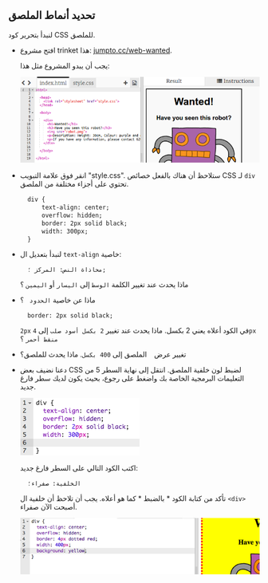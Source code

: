 ## تحديد أنماط الملصق

لنبدأ بتحرير كود CSS للملصق.

+ افتح مشروع trinket هذا: <a target="_blank" href="http://jumpto.cc/web-wanted">jumpto.cc/web-wanted</a>.
    
    يجب أن يبدو المشروع مثل هذا:
    
    ![لقطة الشاشة](images/wanted-starter.png)

+ انقر فوق علامة التبويب "style.css". ستلاحظ أن هناك بالفعل خصائص CSS لـ ` div ` تحتوي على أجزاء مختلفة من الملصق.
    
        div {
            text-align: center;
            overflow: hidden;
            border: 2px solid black;
            width: 300px;
        }   
        

+ لنبدأ بتعديل ال ` text-align ` خاصية:
    
        محاذاة النص: المركز ؛;
        
    
    ماذا يحدث عند تغيير الكلمة ` الوسط ` إلى ` اليسار ` أو ` اليمين ` ؟

+ ماذا عن خاصية `الحدود ` ؟
    
        border: 2px solid black;
        
    
    ` 2px ` في الكود أعلاه يعني 2 بكسل. ماذا يحدث عند تغيير ` 2 بكسل أسود صلب ` إلى ` 4px منقط أحمر ` ؟

+ تغيير عرض ` ` الملصق إلى ` 400 بكسل `. ماذا يحدث للملصق؟

+ دعنا نضيف بعض CSS لضبط لون خلفية الملصق. انتقل إلى نهاية السطر 5 من التعليمات البرمجية الخاصة بك واضغط على رجوع، بحيث يكون لديك سطر فارغ جديد.
    
    ![لقطة الشاشة](images/wanted-newline.png)
    
    اكتب الكود التالي على السطر فارغ جديد:
    
        الخلفية: صفراء؛
        
    
    تأكد من كتابة الكود * بالضبط * كما هو أعلاه. يجب أن تلاحظ أن خلفية ال `<div>` أصبحت الآن صفراء.
    
    ![لقطة الشاشة](images/wanted-background.png)